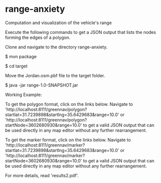 # range-anxiety
Computation and visualization of the vehicle's range

Execute the following commands to get a JSON output that lists the nodes forming the edges of a polygon.
 
Clone and navigate to the directory range-anxiety.

$ mvn package

$ cd target

Move the Jordan.osm.pbf file to the target folder.

$ java -jar range-1.0-SNAPSHOT.jar

Working Example:

To get the polygon format, click on the links below.
Navigate to 'http://localhost:8111/greennav/polygon?startlat=31.7239898&startlng=35.6429683&range=10.0' or 'http://localhost:8111/greennav/polygon?startNode=3602680930&range=10.0' to get a valid JSON output that can be used directly in any map editor without any further rearrangement.

To get the marker format, click on the links below.
Navigate to 'http://localhost:8111/greennav/marker?startlat=31.7239898&startlng=35.6429683&range=10.0' or 'http://localhost:8111/greennav/marker?startNode=3602680930&range=10.0' to get a valid JSON output that can be used directly in any map editor without any further rearrangement.

For more details, read 'results2.pdf'. 
